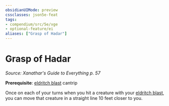 ```yaml
---
obsidianUIMode: preview
cssclasses: json5e-feat
tags:
- compendium/src/5e/xge
- optional-feature/ei
aliases: ["Grasp of Hadar"]
---
```

# Grasp of Hadar
*Source: Xanathar's Guide to Everything p. 57*  

**Prerequisite**: [eldritch blast](compendium/spells/eldritch-blast.md) cantrip

Once on each of your turns when you hit a creature with your [eldritch blast](compendium/spells/eldritch-blast.md), you can move that creature in a straight line 10 feet closer to you.